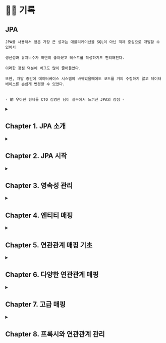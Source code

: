 # ✍🏻 기록

## JPA

```
JPA를 사용해서 얻은 가장 큰 성과는 애플리케이션을 SQL이 아닌 객체 중심으로 개발할 수 있어서

생산성과 유지보수가 확연히 좋아졌고 테스트를 작성하기도 편리해진다.

이러한 장점 덕분에 버그도 많이 줄어들었다.

또한, 개발 중간에 데이터베이스 시스템이 바뀌었을때에도 코드를 거의 수정하지 않고 데이터베이스를 손쉽게 변경할 수 있었다.


- 前 우아한 형제들 CTO 김영한 님이 실무에서 느끼신 JPA의 장점 -
```


<details>

<summary><h2> Chapter 1. JPA 소개 </h2></summary>

<details>

<summary><h3> JPA를 사용하는 이유 </h3></summary>

JDBC를 사용하는 경우, 직접 문자열 형태의 sql 질의를 작성해야한다.

입력 작업을 위해서는 질의문에 적절한 파라미터를 바인딩하기 위해 객체의 필드 정보를 `get` 으로 조회해서 입력해준 뒤 `executeUpdate()` 를 실행시킨다.

조회 작업을 위해서는 sql 로 얻어온 값을 `ResultSet` 과 같은 객체로 받아 `getString("칼럼명")` 등의 메서드를 사용해서 속성 값을 꺼낸 뒤 사용해야한다.

<br>

이렇듯, 간단한 CRUD 작업에도 매번 sql 질의문을 작성하고 바인딩하는 작업들이 수반된다.

<br>

또한, 만약 `INSERT INTO MEMBER (MEMBER_ID, NAME) VALUES(?, ?)` 와 같은 쿼리문을 사용중이었다가

Member 테이블에 연락처 속성이 추가된다면

직접 문자열 형태의 질의문을

`INSERT INTO MEMBER (MEMBER_ID, NAME, TEL) VALUES(?, ?, ?)` 와 같이 수정해야하며 바인딩 하는 작업까지 추가해주어야 한다.

<br>

연관관계가 맺어진 상황에서도 문제가 있다.

`Member` 와 `Team` 이 연관관계가 있다고 가정해보자.

<br>

우리가 원하는 것은, `Member` 만 조회해도 연관된 `Team` 객체의 정보를 사용할 수 있어야 하지만

JDBC로 전달하는 쿼리가 Team과 Join하는 쿼리문이 잘 작성되어 있어야 가능하다.

<br>

💡 결론은, 간단한 CRUD 작업에도 단순하고 반복되는 작업이 수반되고 단순한 엔티티의 필드 추가 같은 상황 때문에 변경되고 확인해야하는 코드의 수가 많다는 것이다.  

또한, 작성한 SQL 구문에 심하게 의존하게 된다는 단점이 존재한다.

이러한 대부분의 문제들을 JPA를 사용하면 해결할 수 있다.


</details>


<details>

<summary><h3> 객체 지향 언어와 관계형 DB 패러다임의 불일치 (Object–relational impedance mismatch) </h3></summary>

객체 지향 언어와 관계형 데이터 베이스 간 개념적 차이 때문에 발생하는 문제를 의미한다.

<br>

1️⃣ **상속**

<br>

객체는 상속이라는 기능을 갖고 있지만, 관계형 데이터 베이스 테이블은 상속이라는 기능이 없다.

따라서, 상속을 표현하기 위해서 **관계형 데이터 베이스는 Super-Sub 타입 관계**를 사용해야한다.

<div align = "center">
<img src="https://raw.githubusercontent.com/buinq/imageServer/main/img/image-20230609145413730.png" alt="image-20230609145413730" style="zoom:80%;" />
</div>

위와 같이 표현할 수 있을텐데, 어쨌든 데이터를 조회하거나 입력하기 위해서는 나눠진 테이블 2개에 접근해야한다.

입력 시에는 부모 객체 필드만 따로 꺼내서 Super 테이블에만 넣어주어야 하고, 자식 객체 필드만 따로 꺼내서 Sub 테이블에 입력해주는 쿼리를 작성해야 할 것이다.

조회 시에도 마찬가지로, Super 테이블에서 받은 데이터와 Sub 테이블에서 받은 데이터를 하나의 객체로 매핑해주는 작업이 필요할 것이다.

<br>

2️⃣ **연관관계**

<br>

객체는 방향성이 있는 **참조**를 사용해서 다른 객체와 연관관계를 맺고

관계형 데이터 베이스의 경우 방향성이 없는 **외래키** 를 이용해서 다른 테이블과 연관관계를 맺는다.

<br>

따라서, `Member` 안에 `Team` 객체가 있는 경우

```java
class Member {
    Long id;
    Team team;
    String username;
    
    Team getTeam(){
        return this.team;
    }
}

class Team {
    Long id;
    String name;
}
```

위와 같이 클래스를 구성한 뒤

Insert 해줄 때에는, `INSERT INTO MEMBER (id, team_id,username) values(?, ?, ?)` 쿼리를 사용해야하기 때문에 `Member` 가 가진 `Team` 을 그대로 바인딩 시켜주면 안돼고 `member.getTeam().getId()` 와 같은 방식으로 입력해주어야 할 것이다.

조회할 때 역시, `memberId` 로 찾은 `Member` 데이터와 `teamId` 로 찾은 `Team` 데이터를 객체로 매핑한뒤

`member.setTeam(team)` 과 같은 메서드로 직접 객체를 입력해주어야 한다.

<br>

3️⃣ 객체 그래프 탐색

<br>

2번째 불일치와 유사한데, `Member member = memberDao.find(memberId)` 라는 코드만 보고

`member.getTeam()` 메서드를 사용했을 때, `team` 이 `null` 이 아님을 확신할 수 있을까?

<br>
    
만약 dao의 `find` 로직 안에 sql 질의가 `team`테이블과 조인하는 sql 구문이었다면 `team` 데이터가 존재함을 알 수 있을 것이다.

이렇듯, 직접 `DAO` 클래스를 찾아가서 `sql` 문을 확인해야 내가 원하는 연관된 객체의 데이터를 얻을 수 있는지 없는지를 알 수 있다.

<br>

4️⃣ **비교 방식**

<br>

데이터베이스의 경우 기본 키의 값으로 레코드를 구분하지만, 객체는 동일성과 동등성 비교 두가지가 있다.

**동일성** 비교는 객체의 주소값을 비교하는 것이고

**동등성** 비교는 객체가 가진 내부의 값을 비교하는 것이다.

<br>

jdbc를 통해, 조회한 데이터의 `ResultSet` 으로 구성한 `Member`는 같은 `memberId` 로 얻은 데이터라도 동등성은 성립하지만 동일성은 성립하지 않는다.

<br>

이러한 패러다임의 불일치를 JPA를 사용하면 해결할 수 있다.



</details>

</details>


<details>

<summary><h2> Chapter 2. JPA 시작 </h2></summary>

<details>

<summary><h3> JPQL(Java Persistence Query Language) 이란? </h3></summary>

JPA를 사용하면 개발자는 엔티티 객체를 중심으로 개발하고 데이터베이스에 대한 처리는 JPA에 맡겨야 한다.

JPA는 엔티티 객체를 중심으로 개발하므로 검색을 할 때도 테이블이 아닌 엔티티 객체를 대상으로 검색해야한다.

<br>

```java
List<Member> members = em.createQuery("select m from Member m", Member.class)
                		 .getResultList();
```

그럴때 사용할 수 있는 것이 **JPQL** 이다.

DB마다 쿼리 문법이 다르기 때문에, 추상화한 쿼리 문법이고

이 JPQL을 바탕으로 JPA는 **설정한 DB에 맞는 쿼리문을 생성하여 데이터베이스와 상호작용**한다.

<br>

🚨 참고로 JPQL은 대소문자를 명확히 구분한다.

</details>

</details>


<details>

<summary><h2> Chapter 3. 영속성 관리 </h2></summary>

<details>

<summary><h3> 영속성 컨텍스트란? (Persistence Context) </h3></summary>

엔티티의 상태를 관리하고 다양한 영속성 관리 기능을 제공하는 논리적인 영역이다.

영속성 컨텍스트는 `EntityManager` 를 생성할 때 만들어지며, `EntityManager` 를 통해서 영속성 컨텍스트에 접근할 수 있다.

</details>

<details>

<summary><h3> 엔티티 상태의 종류와 특징 </h3></summary>

엔티티에는 4가지 상태가 존재한다.

1. 영속 : `persist()` 되어 엔티티 매니저에 의해 영속성 컨텍스트에 보관된다. 영속성 컨텍스트에 의해 관리되고 있는 상태이다.
2. 비영속 : `persist()` 하기 전, 영속성 컨텍스트와 아무런 관련이 없는 상태를 말한다.
3. 준영속 : `detach()` 되어 영속성 컨텍스트가 관리하다가 분리되어 있는 상태를 말한다. `close()` 되거나 `clear()` 되어 초기화되는 경우도 준영속 상태가 된다. `merge()` 로 다시 영속 상태로 만들 수 있다.
4. 삭제 : `remove()` 되어 영속성 컨텍스트에서 제외된 상태이다. 다시 `persist()` 해서 영속 상태를 만들 수 있다.

준영속 상태는 1차 캐시에 엔티티의 식별자(identifier)를 유지하고 있어, 이를 통해 다시 영속 상태로 전환하여 영속성 컨텍스트로 관리할 수 있다.

</details>

<details>

<summary><h3> 영속성 컨텍스트의 특징 </h3></summary>



1️⃣ **1차 캐시**

영속성 컨텍스트는 내부에 캐시를 가지고 있다. 이것을 1차 캐시라 한다.

`@Id` 어노테이션으로 매핑한 값을 기준으로 엔티티를 식별한다.

<br>

조회 요청 시, **1차 캐시에서 식별자 값으로 엔티티를 찾는다.**

만약, **찾는 엔티티가 있으면 DB를 조회하지 않고 메모리에 있는 1차 캐시에서 엔티티를 조회**한다.

<br>

즉, 영속화되어 영속성 컨텍스트에 의해 관리되고 있는 엔티티는 1차 캐시에 존재하고,

엔티티 조회 시 DB에 요청하지 않으므로 성능상 이점이 있다.

<br>

그리고 JDBC를 사용했을 때에는, 같은 식별자를 가진 엔티티를 조회하더라도 조회한 `ResultSet` 에서 엔티티 객체로 매핑해서 반환받으므로

참조 주소값이 다른, 동일성이 일치하지 않는 결과가 발생한다.

하지만, 영속성 컨텍스트는 엔티티가 영속화 되는 순간 해당 엔티티의 식별자로 하는 요청은 1차 캐시에 이미 존재하는 엔티티인지 확인하고

있다면 1차 캐시에 있는 엔티티를 반환하므로 항상 동일함을 보장할 수 있다.

<br>

2️⃣ 쓰기 지연

엔티티 매니저는 **트랜잭션을 커밋하기 직전**까지 내부 쿼리 저장소에 SQL을 모아둔다.

그리고 **트랜잭션을 커밋할 때 모아둔 쿼리를 데이터베이스에 보낸다.**

쿼리를 모아서 한번에 전달하는 방식은 성능상 이점이 있다.

<br>

3️⃣ 변경 감지

**엔티티의 변경사항을 데이터베이스에 자동으로 반영**하는 기능이다.

영속화되어 1차 캐시에 엔티티가 등록될 때, **최초 상태의 엔티티 정보**를 따로 보관해둔다. 이를 **스냅샷**이라고 한다.

그리고, 트랜잭션 커밋 시점에 **1차 캐시에서 스냅샷과 비교했을 때 달라진 엔티티가 있는지 확인**한다.

변경된 엔티티가 있는 경우 **수정 쿼리를 내부적으로 생성**해서 쓰기 지연 쿼리 저장소에 보낸다.

<br>

JPA는 `UPDATE 엔티티 SET (모든 필드) ..` 와 같이 모든 필드를 대상으로 업데이트 쿼리를 작성하고, 변경된 부분만 변경된 데이터로 바인딩하는 방식이 기본 전략이다.

변경되어 바인딩 되는 데이터를 제외하고 항상 수정 쿼리문이 같아서 파싱된 쿼리를 재사용할 수 있다는 장점이 있다.

<br>

만약 수정된 데이터만 동적으로 sql을 생성하는 전략을 사용하고 싶다면

엔티티 클래스에 `@org.hibernate.annotations.DynamicUpdate` 어노테이션을 붙이면 된다.

엔티티의 필드가 많은 경우, 동적으로 생성하는 방식이 더 성능이 좋은 경우가 있지만 테스트 후 적용하는 것이 좋다.



</details>


</details>



<details>

<summary><h2> Chapter 4. 엔티티 매핑 </h2></summary>

<details>

<summary><h3> @Entity</h3></summary>

- `(name = "엔티티명")` : JPA에서 사용할 엔티티 이름을 지정한다. 기본값은 클래스 이름이다.
- 파라미터가 없는 기본 생성자는 필수이다. 자바는 생성자가 아예 없는 경우 기본 생성자를 자동으로 만들지만, 파라미터가 있는 생성자가 하나라도 있을 경우 자동으로 만들어주지 않기 때문에 직접 만들어줘야 한다.
- 저장할 필드에는 `final` 키워드를 붙여주면 안된다.

</details>

<details>

<summary><h3> @Table</h3></summary>

`(name = "엔티티명")` : 매핑할 테이블 이름을 지정한다. 생략했을 때 기본값은 엔티티 이름이다. 만약 `@Entity` 의 `name` 옵션을 사용했다면, 옵션으로 지정한 이름이 엔티티 이름이 되므로, 매핑되는 테이블 이름도 옵션으로 지정한 이름이 된다.

</details>


<details>

<summary><h3> 기본키 전략 @GeneratedValue(strategy = GenerationType.{전략})</h3></summary>

어노테이션을 적용해서 적절한 전략을 선택할 수 있다.

1️⃣ 직접 할당

- 위 어노테이션을 사용하지 않은 경우이다. 영속화 하기 전에 직접 `setId()`와 같은 방식으로 식별자 값을 입력해주어야 한다.

2️⃣ **IDENTITY**

- 기본 키 생성을 DB에 위임하는 전략이다. MySQL의 경우 AUTO_INCREMENT 기능이 사용된다.
- 엔티티가 영속 상태가 되려면, **식별자는 반드시 필요**하다. 따라서, IDENTITY 전략은 DB로 부터 기본키 값을 얻어와야하기 때문에 **엔티티가 영속화 되는 시점에 바로 `INSERT` 쿼리를 실행해서 기본 키를 할당받고 DB로부터 조회하는 작업이 수반**된다.

3️⃣ **SEQUENCE**

-  유일한 값을 순서대로 생성하는 데이터베이스의 시퀀스를 사용한다. 시퀀스를 지원하는 DB에서 사용할 수 있다.

```sql
CREATE SEQUENCE BOARD-SEQ START WITH 1 INCREMENT BY 1;
```

위와 같이 시퀀스를 생성하고

```java
@Entity
@SequenceGenerator(
	name = "BOARD_SEQ_GENERATOR",
	sequenceName = "BOARD_SEQ", // 매핑할 데이터베이스 시퀀스 이름
	initialValue = 1, // DDL 생성 시에만 사용된다. 처음 시작하는 수
    allocationSize = 1 // 시퀀스 한 번 호출에 증가하는 수
)
public class Board{
	@Id
	@GeneratedValue(strategy = GenerationType.SEQUENCE
					generator = "BOARD_SEQ_GENERATOR")
	public Long id;
	
}
```

위와 같이 클래스 레벨에 붙인 어노테이션인 `@SeqeunceGenerator` 로 생성한 시퀀스와 매핑한다.

그리고 기본키 전략으로 `SEQUENCE`를 선택하고 생성한 시퀀스를 `generator` 옵션으로 지정한다.

> allocationSize의 값과 `hibernate.id.new_generator_mappings = true` 설정을 통해서 최적화하는 방법이 있다.
>
> 예로, allocationSize = 50인 경우, 시퀀스를 한번에 50 증가시켜 1~50 까지는 **메모리**에서 식별자를 할당한다.
>
> 시퀀스 값을 선점하므로, 여러 JVM이 동시에 동작해도 기본 키 값이 충돌하지 않는 장점이 있다.

4️⃣ **TABLE**

키 생성 전용 테이블을 하나 만들고 데이터베이스 시퀀스를 흉내내는 전략이다.

```mysql
CREATE TABLE MY_SEQUENCES (
	SEQUENCE_NAME VARCHAR(255) NOT NULL,
	NEXT_VAL BIGINT,
	PRIMARY KEY (SEQUENCE_NAME)
)
```

`SEQUENCE_NAME`을 시퀀스 이름으로 사용하고 `NEXT_VAL` 을 시퀀스 값으로 사용한다.

<br>

```java
@Entity
@TableGenerator(
	name = "BOARD_SEQ_GENERATOR",
    table = "MY_SEQUENCE",
    pkColumnValue = "BOARD_SEQ", // 키로 사용할 값 이름
    allocationSize = 1
)
public class Board{
    
    @Id
    @GeneratedValue(strategy = GenerationType.TABLE,
                   generator = "BOARD_SEQ_GENERATOR")
    private Long id;
}
```

위와 같이 `@TableGenerator` 어노테이션을 통해서, 시퀀스 용으로 만든 테이블명과 기본

5️⃣ **AUTO**

선택한 데이터 베이스 방언에 따라 전략 중 하나를 자동으로 선택한다.

예로, Oracle의 경우 `SEQUENCE`를 MySQL의 경우 `IDENTITY`를 사용한다.



💡 **결론**

영속성 컨텍스트가 엔티티를 관리하기 위해서는 식별자로 식별해야한다.

직접 할당의 경우, **식별자 값을 개발자가 직접 할당**한다.

**IDENTITY** 의 경우, 데이터베이스에 기본키 생성을 위임하기 때문에 **DB에 데이터를 입력 후 조회**해온다.

**TABLE** 이나 **SEQUENCE** 전략의 경우 **AllocationSize에 따라 메모리에서 조회하거나 DB에서 조회**한다.




</details>



<details>

<summary><h3> 자연 키와 대리 키</h3></summary>

1. 자연 키 : 비즈니스에 의미가 있는 키를 의미한다. 예로, 주민등록번호, 전화번호 등이 있다.
2. 대리 키 : 비즈니스와 관련 없는 임의로 만들어진 키를 의미한다. Auto_increment에 의해 만들어진 키가 대리 키에 해당한다.

웬만하면 자연 키 보다는 대리 키를 사용하는 것이 좋다.

자연 키는 미래에 변화가 생길 수 있는 여지가 있기 때문이다.

김영한 개발자님의 경험에 의하면, 주민등록번호를 키 로 사용하다가 정부 정책 때문에 사용하지 못하도록 되어서 수정할 부분이 엄청나게 많았다고 하셨다.

비즈니스에 무관한 키는 변경될 일이 없다.

</details>


</details>


<details>

<summary><h2> Chapter 5. 연관관계 매핑 기초 </h2></summary>

<details>

<summary><h3> 객체 연관관계와 테이블 연관관계</h3></summary>


객체 연관관계와 테이블 연관관계 개념의 차이는, 객체 관계 불일치 패러다임의 대표적인 사례 중 하나이다.

`Member` 와 `Team` 이 다대일 관계라고 할 때, 테이블의 경우 외래키를 기준으로 양방향으로 탐색이 가능하다.

외래키로 지정된 값은 `Member` 테이블이나 `Team `테이블이나 같은 값을 갖기 때문이다.

하지만, 객체의 경우 양방향 관계를 맺기 위해서, `Member` 에서는 `Team`을 객체로 갖고 있고, `Team`은 `Member`를 `List<Member>` 와 같은 형태로 갖고 있어야 한다.

그리고 `List<Member>` 에서 원하는 `Member`를 찾았을 지라도, 동등성(객체의 속성이 일치)은 성립해도 동일성(주소값이 일치)은 만족하지 못한다.

따라서, 양방향 관계라고 하기보다는 2개의 단방향 관계라고 볼 수 있다.

<br>

그리고 데이터베이스에서 `일대다` 관계에서는 항상 `다` 쪽이 외래 키를 가진다.

JPA에서도 마찬가지로 `@ManyToOne`를 사용하는 객체는 일대다 관계에서 다에 해당한다.

따라서, **연관관계의 주인(외래키를 갖는)이 아님을 나타내는 `mappedBy` 옵션이 존재하지 않는다.**

참고로, `mappedBy` 옵션이 있으면 데이터를 읽는 것만 가능하다.

<br>

양방향 관계에서는, 연관관계의 주인(mappedBy 옵션이 없는, 일반적으로 다대일 관계에서 다)인 객체만이 외래키를 수정하거나 변경할 수 있지만

객체 관점에서 봤을 때, 양방향 관계라면 연관관계의 주인인 객체에 외래키와 관련된 객체를 추가하거나 삭제한다면

연관관계의 주인이 아닌 객체에도(일반적으로 List의 형태로 연관관계의 주인인 객체를 보관) 제거하거나 추가해주는 것이

객체 관점에서 안전하다.

물론, 변경이나 추가 이후에 별다른 작업이 없다면 DB에는 오류없이 반영되고 반영된 DB로 조회해서 사용하기 때문에 괜찮다.

</details>


<details>

<summary><h3> 연관관계 제거</h3></summary>

연관된 엔티티를 삭제하려면 기존에 있던 연관관계를 먼저 제거하고 삭제해야한다.

그렇지 않으면 외래 키 제약조건으로 인해, 데이터베이스에서 오류가 발생한다.

```java
// member1 과 member2가 team1 과 연관관계를 맺을 때, team1을 삭제하는 경우
member1.setTeam(null);
member2.setTeam(null);

em.remove(team1);
```


</details>
</details>



<details>

<summary><h2> Chapter 6. 다양한 연관관계 매핑 </h2></summary>

<details>

<summary><h3> 일대다 관계에서 연관관계 주인을 다로 설정하는 이유</h3></summary>

먼저, 관계형 테이블에서도 일대다 관계에서는 외래키(일반적으로 일쪽의 기본키)를 `다` 가 관리한다.

JPA에서도, 연관관계 주인을 `@ManyToOne` 어노테이션을 사용하는 `다` 에 해당하는 엔티티에 `@JoinColumn` 어노테이션을 통해서 설정한다.

<br>

`일` 쪽에도 연관관계 주인을 설정할 수 있다.

다만, `다` 쪽에서 외래키를 관리하는 경우 엔티티를 db에 insert 할 때, 외래키 값을 한번에 insert 할 수 있지만

`일` 쪽에서 관리하는 경우 `다`에 해당하는 엔티티에 먼저 외래키 값을 null 로 하는 데이터를 채운 뒤,  

`일` 에 해당하는 엔티티의 기본키값을 update하는 쿼리를 날리므로 성능이 저하될 수 있다.


</details>
</details>

<details>

<summary><h2> Chapter 7. 고급 매핑 </h2></summary>

<details>

<summary><h3> 상속관계 매핑</h3></summary>



1️⃣ 조인 전략

```java
@Entity
@Inheritance(strategy = InheritanceType.JOINED)
@DiscriminatorColumn(name = "DTYPE")
public abstract class Item {
    @Id
    @GeneratedValue(strategy = GenerationType.IDENTITY)
    @Column(name = "item_id")
    private Long id;

    private String name;
    private int price;

}
```

위와 같이 데이터베이스의 Super-Sub 구조에서 Super에 해당하는 상위 테이블에 `@Inheritance(strategy = InheritanceType.JOINED)`  어노테이션을 붙인다.

`@DiscriminatorColumn(name = "DTYPE")` 은 부모 클래스에 생기는 속성명으로, 하위 테이블을 구분할 수 있다.

<br>

```java
@Entity
@DiscriminatorValue("A")
public class Album extends Item {
    private String artist;
}

```

하위 테이블은 `abstract` 클래스인 상위 엔티티 `Item` 을 상속한다.

`@DiscriminatorValue()` 로 지정한 값으로 상위 테이블의 `@DiscriminatorColumn`로 지정한 속성명에 값으로 입력된다.



<img src="https://raw.githubusercontent.com/buinq/imageServer/main/img/image-20230616120313009.png" alt="image-20230616120313009" style="zoom: 67%;" />

데이터는 위와 같이, 부모 테이블의 `dtype` 속성에는 하위 테이블에서 구분자로 설정한 `A` 가 입력된다.

그리고 하위 테이블에는 부모테이블의 기본키가 외래키 & 기본키 로서 사용된다.

만약 하위 테이블의 `item_id` 속성명을 변경하고 싶다면 `@PrimaryKeyJoinColumn` 을 사용하면 된다.

<br>

하지만 위와 같은 테이블 구조는 조회 시 조인이 필요하고 쿼리가 복잡하다.

그리고 테이블 2개에 각각 데이터를 입력해야하므로 insert 쿼리가 2번 발생한다.

<br>

2️⃣ 단일 테이블 전략

단일 테이블 전략은 `@Inheritance(strategy = InheritanceType.SINGLE_TABLE)` 어노테이션을 사용하면 된다.

<img src="https://raw.githubusercontent.com/buinq/imageServer/main/img/image-20230616120857093.png" alt="image-20230616120857093" style="zoom:67%;" />

단일 테이블 전략은, 테이블이 하나만 생성되고 하위 엔티티와 상위 엔티티의 모든 속성이 한 테이블에 존재하게 된다.

한 테이블에 같이 있기 때문에, `@DiscriminatorColumn` 으로 레코드간 구분할 수 있도록 해야하며

하위 엔티티 마다 갖고 있는 속성이 다르기 때문에, null 데이터가 존재하게 된다.

<img src="https://raw.githubusercontent.com/buinq/imageServer/main/img/image-20230616121319665.png" alt="image-20230616121319665" style="zoom:80%;" />

예를 들어, 책에는 `artist` 필드가 없고 앨범에는 `isbn` 필드가 없기 때문에 null 값이 테이블에 존재하게 된다.

조인이 필요없다는 장점이 있지만, 속성이 너무 많아지면 조회 성능이 느려질 수 있고 null 을 허용해야한다.



<br>

3️⃣ 구현 클래스마다 테이블 전략

`@Inheritance(strategy = InheritanceType.TABLE_PER_CLASS)` 어노테이션을 사용하면 된다.

이 전략은 하위 엔티티마다 테이블을 생성한다.

</details>

<details>

<summary><h3> @MappedSuperclass</h3></summary>

공통되는 속성을 엔티티에 제공할 수 있다.

예를 들어 레코드 별 데이터 입력 시간과 삭제 시간 칼럼이 필요한 경우

엔티티 마다, `createdDate` 필드를 각각 추가하기보다는

`createdDate` 필드를 가진 `BaseEntity` 클래스를 하나 생성하고 `@MappedSuperclass` 어노테이션을 사용한다.

그리고 이 어노테이션이 적용된 `BaseEntity` 를 상속하도록 하면, DDL에 의해 생성된 각 테이블에는 `BaseEntity` 에 정의된 속성이 생성되게 된다.

</details>

<details>

<summary><h3> 복합키</h3></summary>

복합키란, 기본키의 역할을 하는 컬럼이 2개 이상인 것을 말한다.

JPA에서 복합키를 사용하기 위해서는 `Serializable` 인터페이스를 구현하는 식별자 클래스를 따로 정의해야한다.

그리고, 조회 시 `em.find(엔티티.class, 식별자 인스턴스)` 로 조회할 수 있다.

식별자 인스턴스는 복합키에 해당하는 필드에 적절한 값이 입력되어 있어야 한다.

`@IdClass` 혹은 `@EmbeddedId` 어노테이션을 활용해서 구현할 수 있다.

</details>

<details>

<summary><h3> 식별 관계 vs 비식별 관계</h3></summary>

먼저, 식별 관계는 상위 테이블의 키를 하위 테이블의 기본키로 계속 전달하는 것이고

비식별 관계는 상위 테이블의 키를 외래키로서 속성으로 사용하는 관계이다.

<br>

식별 관계는 하위 테이블로 내려갈 수록 복합키의 크기가 커지고 변화가 필요한 경우 전파되는 영역이 커진다는 단점이 있다.

하지만, 기본 키 인덱스를 활용해서 조회 성능에서 이점이 있는 경우도 있다.

</details>
</details>


<details>

<summary><h2> Chapter 8. 프록시와 연관관계 관리 </h2></summary>

<details>

<summary><h3> 지연 로딩</h3></summary>

객체가 연관관계가 있는 객체의 정보는 사용하지 않는 경우가 있다.

이런 경우에도 연관관계가 있는 객체의 정보까지 `join` 해서 가져온다면 효율적이지 않다.

```java
@Getter
@Entity
public class Member {

    @Id
    @Column(name = "member_id")
    @GeneratedValue(strategy = GenerationType.IDENTITY)
    private Long id;

    private String name;

    @ManyToOne
    @JoinColumn(name = "team_id")
    private Team team;
}
```

위와 같은 `Member` 엔티티에서 `member.getTeam().getTeamName()` 과 같이 연관된 객체를 구체적으로 활용하는 경우에만 추가적으로 쿼리를 날려서 정보를 가져오는 **지연로딩** 기능을 제공한다.

<br>

이러한 방법은 프록시 객체를 사용함으로서 가능해진다.

`Team` 객체를 상속해서 같은 메서드를 갖는 가짜 객체를 생성한다.

그리고 그 가짜 객체가 `Member` 안에 포함되어 있고, 가짜 객체의 메서드를 호출하는 시점에서 DB에 조회 쿼리를 전달하고 실제 정보를 반환하는 방식이다.

<br>

1. 엔티티의 필드 정보를 요청한다.
2. 프록시 객체 상태인 경우, 데이터가 존재하지 않기 때문에 영속성 컨텍스트에 엔티티 생성을 요청한다.
3. 영속성 컨텍스트는 DB에 조회 쿼리를 실행시켜 엔티티 객체를 생성한다.
4. 프록시 객체는 생성된 엔티티 객체를 타겟으로 초기화 하고, 타겟이 가진 메서드를 실행시켜 결과를 반환한다.

위와 같은 방식으로 지연 로딩이 이루어진다.

</details>

<details>

<summary><h3> 식별자 값을 이용한 쿼리 최적화</h3></summary>

연관관계를 맺을 객체의 식별자를 알고 있다면, 추가적인 쿼리를 보내지 않을 수 있다.

데이터베이스상, 외래키를 갖는 객체의 테이블에는 외래키만 입력해주면 된다.

따라서

```java
@Getter
@Entity
public class Member {

    @Id
    @Column(name = "member_id")
    @GeneratedValue(strategy = GenerationType.IDENTITY)
    private Long id;

    private String name;

    @ManyToOne
    @JoinColumn(name = "team_id")
    private Team team;
}
```

위와 같은 엔티티에서

<br>

```java
Member member = em.find(Member.class, "member1");
Team team = em.getReference(Team.class, "team1");
member.setTeam(team);
```

과 같은 방식으로 team을 식별자로서 프록시 객체로 초기화 하고

member 에 연관관계를 맺어주면, team을 실제 db에서 조회하지 않고 연관관계를 맺어줄 수 있다.

<br>

```java
Member member = em.find(Member.class, "member1");
Team team = em.find(Team.class, "team1");
member.setTeam(team);
```

만약 위와 같았다면, team을 db에서 조회해서 연관관계를 맺어주므로 select 쿼리가 2번 발생하게 된다.



</details>

<details>

<summary><h3> 즉시 로딩과 지연 로딩</h3></summary>

**즉시 로딩**은 엔티티를 조회할 때 연관된 엔티티도 함께 조회한다.

보통, 즉시 로딩을 최적화 하기 위해 가능하면 조인 쿼리를 사용해서 조회한다.

<br>

**지연 로딩**은 연관된 엔티티를 실제 사용할 때 조회한다.

<br>

**즉시 로딩**의 경우 연관된 객체에 `(fetch = FetchType.EAGER)` 를 사용하고 지연 로딩의 경우 `(fetch = FetchType.LAZY)`를 사용한다.

<br>

일반적으로 **즉시 로딩을 사용하는 경우, OUTER 조인**을 사용한다.

그 이유는, `Member` 를 조회할 때, 외래키(`team_id`)가 존재하지 않는 엔티티가 있을 수 있고 **INNER 조인을 사용하는 경우 `Member` 엔티티를 조회할 수 없기 때문**이다.

이러한 경우는 외래키에 해당하는 속성이 null 을 허용하는 경우 발생하므로

```
@ManyToOne(fetch = FetchType.EAGER)
@JoinColumn(name = "team_id", nullable = false)
```

위와 같이 **외래키가 null인 경우는 존재하지 않는다**라는 것을 명시해주면

조회하는 엔티티가 **누락되는 경우가 존재하지 않게 되므로 INNER 조인을 사용**하게 된다.

<br>

즉시 로딩은 연관객체가 자주 사용되는 경우라면, 한번의 쿼리로 조인해서 가져오기 때문에 지연 로딩보다 좋다.

하지만, 자주 사용되지 않는 경우라면 불필요한 조인을 하기 때문에 지연 로딩을 하는 것이 좋다.

<br>

참고로, `@ManyToOne` 혹은 `@OneToOne` 의 경우 기본 전략이 즉시 로딩이고

`@OneToMany` 혹은 `@ManyToMany` 의 경우 기본 전략이 지연 로딩이다.



</details>

<details>

<summary><h3> 영속성 전이 (Cascade) </h3></summary>

연관관계가 존재하는 엔티티를 영속화 하기 위해서는 연관관계에 해당하는 모든 엔티티를 `persist()` 를 통해 영속화 시켜야한다.

```java
Member member = new Member();
Team team = new Team();

em.persist(team);

member.setTeam(team);
em.persist(member);
```

위와 같이 `Member`가 참조하는 `Team` 을 영속화 시킨 후, `Member`에 할당하고 `Member` 도 영속화 시킴으로서 DB에 반영된다.



JPA는 영속성 전이 기능을 통해서 한번에 영속화 할 수 있는 기능이 있다.

```java
@Entity
@Setter
public class Member {

    @Id
    @Column(name = "member_id")
    @GeneratedValue(strategy = GenerationType.IDENTITY)
    private Long id;

    private String name;

    @ManyToOne(cascade = CascadeType.PERSIST)
    @JoinColumn(name = "team_id")
    private Team team;
}
```

위와 같이 `@ManyToOne(cascade = CascadeType.PERSIST)` 옵션을 붙이면

설정한 엔티티까지 함께 영속화해서 저장한다.

<br>

```java
Member member = new Member();
Team team = new Team();
member.setTeam(team);

em.persist(member);
```

따라서 위와 같은 코드에서도, `team` 객체를 `persist()`로 명시적으로 영속화 시키지 않아도 영속화가 이루어진다.

<br>

이와 유사하게 `(cascade = CascadeType.REMOVE)` 옵션을 사용하면 삭제를 전파할 수 있다.



만약 연관관계의 주인이 아닌 `다` 쪽에 `CasCadeType.PERSIST` 옵션을 붙이면

```java
Member member = new Member();
Team team = new Team();
team.getMembers().add(member);

em.persist(team);
```

위와 같은 코드는 `member` 와 `team` 이 DB에 등록되지만, `member` 는 자신이 어떤 `team` 을 참조하는지 모르기 때문에 외래키에 `null` 이 입력된다.

따라서,

```java
Member member = new Member();
Team team = new Team();
member.setTeam(team);
team.getMembers().add(member);

em.persist(team);
```

위와 같이 `member` 에도 어떤 `team`을 참조하는지 세팅을 해주어야 한다.

따라서, 연관관계의 주인(일반적으로 일대다에서 `다` 쪽)에 영속성 전이 설정을 해두는 것이 더 편해보인다.

</details>

<details>

<summary><h3> 고아 객체 (orphanRemoval)</h3></summary>

고아 객체란 어디에서도 참조되지 않는 객체를 말한다.

예를 들어, `Team`과 `Member` 사이에서 `Team` 이 관리하는 `List<Member> members` 에서 특정 멤버를 제거하면 `member`를 참조하는 객체는 사라진다.

그러면 실제로 `delete` 쿼리를 날려 해당 `member` 데이터를 삭제한다.

<br>

다대일 관계에서 `다` 쪽에서 참조하는 `일` 에 해당하는 객체에는 적용될 수 없는게, 다른 엔티티가 참조하고 있으므로 참조가 사라진것이 아니기 때문이다.

</details>
</details>